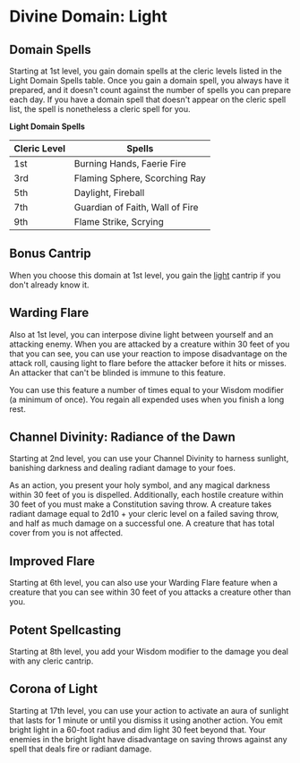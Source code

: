 # Divine Domain: Light

## Domain Spells
Starting at 1st level, you gain domain spells at the cleric levels listed in the Light Domain Spells table. Once you gain a domain spell, you always have it prepared, and it doesn't count against the number of spells you can prepare each day. If you have a domain spell that doesn't appear on the cleric spell list, the spell is nonetheless a cleric spell for you.

**Light Domain Spells**

Cleric Level |	Spells
------------ | -----
1st	| Burning Hands, Faerie Fire
3rd	| Flaming Sphere, Scorching Ray
5th	| Daylight, Fireball
7th	| Guardian of Faith, Wall of Fire
9th	| Flame Strike, Scrying

## Bonus Cantrip
When you choose this domain at 1st level, you gain the [light](https://www.dndbeyond.com/spells/light) cantrip if you don't already know it.

## Warding Flare
Also at 1st level, you can interpose divine light between yourself and an attacking enemy. When you are attacked by a creature within 30 feet of you that you can see, you can use your reaction to impose disadvantage on the attack roll, causing light to flare before the attacker before it hits or misses. An attacker that can't be blinded is immune to this feature.

You can use this feature a number of times equal to your Wisdom modifier (a minimum of once). You regain all expended uses when you finish a long rest.

## Channel Divinity: Radiance of the Dawn
Starting at 2nd level, you can use your Channel Divinity to harness sunlight, banishing darkness and dealing radiant damage to your foes.

As an action, you present your holy symbol, and any magical darkness within 30 feet of you is dispelled. Additionally, each hostile creature within 30 feet of you must make a Constitution saving throw. A creature takes radiant damage equal to 2d10 + your cleric level on a failed saving throw, and half as much damage on a successful one. A creature that has total cover from you is not affected.

## Improved Flare
Starting at 6th level, you can also use your Warding Flare feature when a creature that you can see within 30 feet of you attacks a creature other than you.

## Potent Spellcasting
Starting at 8th level, you add your Wisdom modifier to the damage you deal with any cleric cantrip.

## Corona of Light
Starting at 17th level, you can use your action to activate an aura of sunlight that lasts for 1 minute or until you dismiss it using another action. You emit bright light in a 60-foot radius and dim light 30 feet beyond that. Your enemies in the bright light have disadvantage on saving throws against any spell that deals fire or radiant damage.
